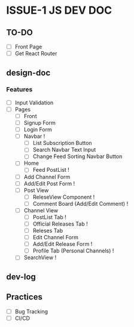# ISSUE-1 JS DEV DOC

## TO-DO

- [ ] Front Page
- [ ] Get React Router

## design-doc

### Features

- [ ] Input Validation
- [ ] Pages
  - [ ] Front
  - [ ] Signup Form
  - [ ] Login Form
  - [ ] Navbar !
    - [ ] List Subscription Button
    - [ ] Search Navbar Text Input
    - [ ] Change Feed Sorting Navbar Button
  - [ ] Home
    - [ ] Feed PostList !
  - [ ] Add Channel Form
  - [ ] Add/Edit Post Form !
  - [ ] Post View
    - [ ] ReleseView Component !
    - [ ] Comment Board (Add/Edit Comment) !
  - [ ] Channel View
    - [ ] PostList Tab !
    - [ ] Official Releases Tab !
    - [ ] Releses Tab
    - [ ] Edit Channel Form
    - [ ] Add/Edit Release Form !
    - [ ] Profile Tab (Personal Channels) !
  - [ ] SearchView !

## dev-log

## Practices

- [ ] Bug Tracking
- [ ] CI/CD
